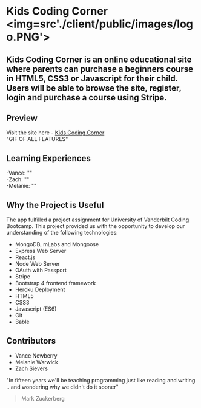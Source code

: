 # Kids Coding Corner <span><img=src'./client/public/images/logo.PNG'></span>

<h2>Kids Coding Corner is an online educational site where parents can purchase a 
beginners course in HTML5, CSS3 or Javascript for their child. Users will be able to browse the site, register, login and purchase a course using Stripe. </h2>

## Preview
Visit the site here - <a href="https://kids-coding-corner.herokuapp.com/">Kids Coding Corner</a> <br>
"GIF OF ALL FEATURES"

## Learning Experiences
-Vance: "" <br>
-Zach: "" <br>
-Melanie: "" 

## Why the Project is Useful
The app fulfilled a project assignment for University of Vanderbilt Coding Bootcamp. This project provided us with the opportunity to develop our understanding of the following technologies:

<ul>
    <li>MongoDB, mLabs and Mongoose</li>
    <li>Express Web Server</li>
    <li>React.js</li>
    <li>Node Web Server</li>
    <li>OAuth with Passport</li>
    <li>Stripe</li>
    <li>Bootstrap 4 frontend framework</li>
    <li>Heroku Deployment</li>
    <li>HTML5</li>
    <li>CSS3</li>
    <li>Javascript (ES6)</li>
    <li>Git</li>
    <li>Bable</li>
</ul>

## Contributors
<ul>
    <li>Vance Newberry</li>
    <li>Melanie Warwick</li>
    <li>Zach Sievers</li>
</ul>

"In fifteen years we'll be teaching programming just like reading and writing .. and wondering why we didn't do it sooner"
>Mark Zuckerberg
